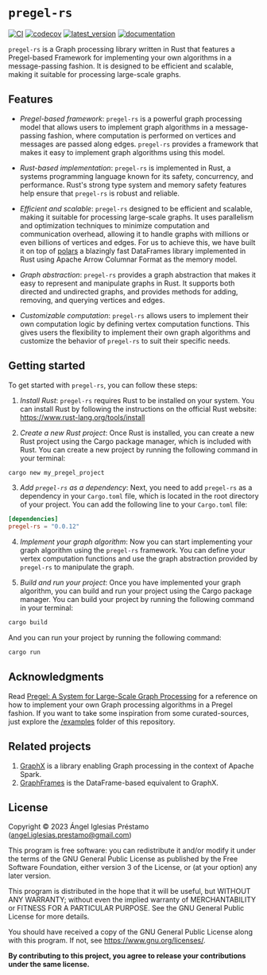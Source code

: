 # `pregel-rs`

[![CI](https://github.com/angelip2303/pregel-rs/actions/workflows/ci.yml/badge.svg)](https://github.com/angelip2303/pregel-rs/actions/workflows/ci.yml)
[![codecov](https://codecov.io/gh/angelip2303/pregel-rs/branch/main/graph/badge.svg?token=8SCDSSPH13)](https://codecov.io/gh/angelip2303/pregel-rs)
[![latest_version](https://img.shields.io/crates/v/pregel-rs)](https://crates.io/crates/pregel-rs)
[![documentation](https://img.shields.io/docsrs/pregel-rs/latest)](https://docs.rs/pregel-rs/latest/pregel_rs/)

`pregel-rs` is a Graph processing library written in Rust that features
a Pregel-based Framework for implementing your own algorithms in a
message-passing fashion. It is designed to be efficient and scalable,
making it suitable for processing large-scale graphs.

## Features

- _Pregel-based framework_: `pregel-rs` is a powerful graph processing model
  that allows users to implement graph algorithms in a message-passing fashion,
  where computation is performed on vertices and messages are passed along edges.
  `pregel-rs` provides a framework that makes it easy to implement graph
  algorithms using this model.

- _Rust-based implementation_: `pregel-rs` is implemented in Rust, a systems
  programming language known for its safety, concurrency, and performance.
  Rust's strong type system and memory safety features help ensure that `pregel-rs`
  is robust and reliable.

- _Efficient and scalable_: `pregel-rs` designed to be efficient and scalable,
  making it suitable for processing large-scale graphs. It uses parallelism and
  optimization techniques to minimize computation and communication overhead,
  allowing it to handle graphs with millions or even billions of vertices and edges.
  For us to achieve this, we have built it on top of [polars](https://github.com/pola-rs/polars)
  a blazingly fast DataFrames library implemented in Rust using Apache Arrow
  Columnar Format as the memory model.

- _Graph abstraction_: `pregel-rs` provides a graph abstraction that makes
  it easy to represent and manipulate graphs in Rust. It supports both directed and
  undirected graphs, and provides methods for adding, removing, and querying vertices
  and edges.

- _Customizable computation_: `pregel-rs` allows users to implement their own
  computation logic by defining vertex computation functions. This gives users the
  flexibility to implement their own graph algorithms and customize the behavior
  of `pregel-rs` to suit their specific needs.

## Getting started

To get started with `pregel-rs`, you can follow these steps:

1. _Install Rust_: `pregel-rs` requires Rust to be installed on your system.
   You can install Rust by following the instructions on the official Rust website:
   https://www.rust-lang.org/tools/install

2. _Create a new Rust project_: Once Rust is installed, you can create a new Rust
   project using the Cargo package manager, which is included with Rust. You can
   create a new project by running the following command in your terminal:

```sh
cargo new my_pregel_project
```

3. _Add `pregel-rs` as a dependency_: Next, you need to add `pregel-rs` as a
   dependency in your `Cargo.toml` file, which is located in the root directory
   of your project. You can add the following line to your `Cargo.toml` file:

```toml
[dependencies]
pregel-rs = "0.0.12"
```

4. _Implement your graph algorithm_: Now you can start implementing your graph
   algorithm using the `pregel-rs` framework. You can define your vertex computation
   functions and use the graph abstraction provided by `pregel-rs` to manipulate the graph.

5. _Build and run your project_: Once you have implemented your graph algorithm, you
   can build and run your project using the Cargo package manager. You can build your
   project by running the following command in your terminal:

```sh
cargo build
```

And you can run your project by running the following command:

```sh
cargo run
```

## Acknowledgments

Read [Pregel: A System for Large-Scale Graph Processing](https://15799.courses.cs.cmu.edu/fall2013/static/papers/p135-malewicz.pdf)
for a reference on how to implement your own Graph processing algorithms in a Pregel fashion. If you want to take some
inspiration from some curated-sources, just explore the [/examples](https://github.com/angelip2303/graph-rs/tree/main/examples)
folder of this repository.

## Related projects

1. [GraphX](https://github.com/apache/spark/tree/master/graphx) is a library enabling Graph processing in the context of
   Apache Spark.
2. [GraphFrames](https://github.com/graphframes/graphframes) is the DataFrame-based equivalent to GraphX.

## License

Copyright &copy; 2023 Ángel Iglesias Préstamo (<angel.iglesias.prestamo@gmail.com>)

This program is free software: you can redistribute it and/or modify
it under the terms of the GNU General Public License as published by
the Free Software Foundation, either version 3 of the License, or
(at your option) any later version.

This program is distributed in the hope that it will be useful,
but WITHOUT ANY WARRANTY; without even the implied warranty of
MERCHANTABILITY or FITNESS FOR A PARTICULAR PURPOSE. See the
GNU General Public License for more details.

You should have received a copy of the GNU General Public License
along with this program. If not, see <https://www.gnu.org/licenses/>.

**By contributing to this project, you agree to release your
contributions under the same license.**

